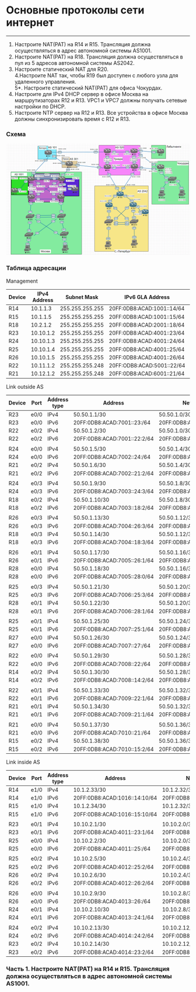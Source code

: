 # Основные протоколы сети интернет
______  
1. Настроите NAT(PAT) на R14 и R15. Трансляция должна осуществляться в адрес автономной системы AS1001.  
2. Настроите NAT(PAT) на R18. Трансляция должна осуществляться в пул из 5 адресов автономной системы AS2042.  
3. Настроите статический NAT для R20.  
4.Настроите NAT так, чтобы R19 был доступен с любого узла для удаленного управления.  
5*. Настроите статический NAT(PAT) для офиса Чокурдах.  
5. Настроите для IPv4 DHCP сервер в офисе Москва на маршрутизаторах R12 и R13. VPC1 и VPC7 должны получать сетевые настройки по DHCP.  
6. Настроите NTP сервер на R12 и R13. Все устройства в офисе Москва должны синхронизировать время с R12 и R13.  
   
### Схема  
![scheme](https://github.com/Alnor23/OTUS_NETWORK/blob/main/labs/lab9_bgp/screenshots/Scheme.png)   

### Таблица адресации  
Management  

Device | IPv4 Address  | Subnet Mask    | IPv6 GLA Address         | IPv6 LLA Address | AS
-------|---------------|----------------|--------------------------|----------------- | -------
R14    |10.1.1.3       |255.255.255.255 |20FF:0DB8:ACAD:1001::14/64|FE80::14/8        |1001(Москва)
R15    |10.1.1.5       |255.255.255.255 |20FF:0DB8:ACAD:1001::15/64|FE80::15/8        |1001(Москва)
R18    |10.2.1.2       |255.255.255.255 |20FF:0DB8:ACAD:2001::18/64|FE80::18/8        |1001(СПб)
R23    |10.10.1.2      |255.255.255.255 |20FF:0DB8:ACAD:4001::23/64|FE80::23/8        |520(Триада)
R24    |10.10.1.3      |255.255.255.255 |20FF:0DB8:ACAD:4001::24/64|FE80::24/8        |520(Триада)
R25    |10.10.1.4      |255.255.255.255 |20FF:0DB8:ACAD:4001::25/64|FE80::25/8        |520(Триада)
R26    |10.10.1.5      |255.255.255.255 |20FF:0DB8:ACAD:4001::26/64|FE80::26/8        |520(Триада)
R22    |10.11.1.2      |255.255.255.248 |20FF:ODB8:ACAD:5001::22/64|FE80::22/8        |101(Киторн)
R21    |10.12.1.2      |255.255.255.248 |20FF:0DB8:ACAD:6001::21/64|FE80::21/8        |301(Ламас)

Link outside AS  

Device | Port | Address type | Address                      | Network
------ |------|--------------|------------------------------|---------
R23    |e0/0  |IPv4          |50.50.1.1/30                  |50.50.1.0/30
R23    |e0/0  |IPv6          |20FF:0DB8:ACAD:7001::23:/64   |20FF:0DB8:ACAD:7001::/64
R22    |e0/2  |IPv4          |50.50.1.2/30                  |50.50.1.0/30
R22    |e0/2  |IPv6          |20FF:0DB8:ACAD:7001::22:2/64   |20FF:0DB8:ACAD:7001::/64
||||
R24    |e0/0  |IPv4          |50.50.1.5/30                  |50.50.1.4/30
R24    |e0/0  |IPv6          |20FF:0DB8:ACAD:7002::24:/64   |20FF:0DB8:ACAD:7002::/64
R21    |e0/2  |IPv4          |50.50.1.6/30                  |50.50.1.4/30
R21    |e0/2  |IPv6          |20FF:0DB8:ACAD:7002::21:2/64  |20FF:0DB8:ACAD:7002::/64
||||
R24    |e0/3  |IPv4          |50.50.1.9/30                  |50.50.1.8/30
R24    |e0/3  |IPv6          |20FF:0DB8:ACAD:7003::24:3/64  |20FF:0DB8:ACAD:7003::/64
R18    |e0/2  |IPv4          |50.50.1.10/30                 |50.50.1.8/30
R18    |e0/2  |IPv6          |20FF:0DB8:ACAD:7003::18:2/64  |20FF:0DB8:ACAD:7003::/64
||||
R26    |e0/3  |IPv4          |50.50.1.13/30                 |50.50.1.12/30
R26    |e0/3  |IPv6          |20FF:0DB8:ACAD:7004::26:3/64  |20FF:0DB8:ACAD:7004::/64
R18    |e0/3  |IPv4          |50.50.1.14/30                 |50.50.1.12/30
R18    |e0/3  |IPv6          |20FF:0DB8:ACAD:7004::18:3/64  |20FF:0DB8:ACAD:7004::/64
||||
R26    |e0/1  |IPv4          |50.50.1.17/30                 |50.50.1.16/30
R26    |e0/1  |IPv6          |20FF:0DB8:ACAD:7005::26:1/64  |20FF:0DB8:ACAD:7005::/64
R28    |e0/0  |IPv4          |50.50.1.18/30                 |50.50.1.16/30
R28    |e0/0  |IPv6          |20FF:0DB8:ACAD:7005::28:0/64  |20FF:0DB8:ACAD:7005::/64
||||
R25    |e0/3  |IPv4          |50.50.1.21/30                 |50.50.1.20/30
R25    |e0/3  |IPv6          |20FF:0DB8:ACAD:7006::25:3/64  |20FF:0DB8:ACAD:7006::/64
R28    |e0/1  |IPv4          |50.50.1.22/30                 |50.50.1.20/30
R28    |e0/1  |IPv6          |20FF:0DB8:ACAD:7006::28:1/64  |20FF:0DB8:ACAD:7006::/64
||||
R25    |e0/1  |IPv4          |50.50.1.25/30                 |50.50.1.24/30
R25    |e0/1  |IPv6          |20FF:0DB8:ACAD:7007::25:1/64  |20FF:0DB8:ACAD:7007::/64
R27    |e0/0  |IPv4          |50.50.1.26/30                 |50.50.1.24/30
R27    |e0/0  |IPv6          |20FF:0DB8:ACAD:7007::27:/64   |20FF:0DB8:ACAD:7007::/64
||||
R22    |e0/0  |IPv4          |50.50.1.29/30                 |50.50.1.28/30
R22    |e0/0  |IPv6          |20FF:0DB8:ACAD:7008::22:/64   |20FF:0DB8:ACAD:7008::/64
R14    |e0/2  |IPv4          |50.50.1.30/30                 |50.50.1.28/30
R14    |e0/2  |IPv6          |20FF:0DB8:ACAD:7008::14:2/64  |20FF:0DB8:ACAD:7008::/64
||||
R22    |e0/1  |IPv4          |50.50.1.33/30                 |50.50.1.32/30
R22    |e0/1  |IPv6          |20FF:0DB8:ACAD:7009::22:1/64  |20FF:0DB8:ACAD:7009::/64
R21    |e0/1  |IPv4          |50.50.1.34/30                 |50.50.1.32/30
R21    |e0/1  |IPv6          |20FF:0DB8:ACAD:7009::21:1/64  |20FF:0DB8:ACAD:7009::/64
||||
R21    |e0/0  |IPv4          |50.50.1.37/30                 |50.50.1.36/30
R21    |e0/0  |IPv6          |20FF:0DB8:ACAD:7010::21:/64   |20FF:0DB8:ACAD:7010::/64
R15    |e0/2  |IPv4          |50.50.1.38/30                 |50.50.1.36/30
R15    |e0/2  |IPv6          |20FF:0DB8:ACAD:7010::15:2/64  |20FF:0DB8:ACAD:7010::/64

Link inside AS  

Device | Port | Address type | Address                      | Network
------ |------|--------------|------------------------------|---------
R14    | e1/0 | IPv4         | 10.1.2.33/30                 | 10.1.2.32/30 
R14    | e1/0 | IPv6         | 20FF:0DB8:ACAD:1016::14:10/64| 20FF:0DB8:ACAD:1016::/64
R15    | e1/0 | IPv4         | 10.1.2.34/30                 | 10.1.2.32/30 
R15    | e1/0 | IPv6         | 20FF:0DB8:ACAD:1016::15:10/64| 20FF:0DB8:ACAD:1016::/64
||||
R23    |e0/1  |IPv4          |10.10.2.1/30                  |10.10.2.0/30
R23    |e0/1  |IPv6          |20FF:0DB8:ACAD:4011::23:1/64  |20FF:0DB8:ACAD:4011::/64
R25    |e0/0  |IPv4          |10.10.2.2/30                  |10.10.2.0/30
R25    |e0/0  |IPv6          |20FF:0DB8:ACAD:4011::25:/64   |20FF:0DB8:ACAD:4011::/64
||||
R25    |e0/2  |IPv4          |10.10.2.5/30                  |10.10.2.4/30
R25    |e0/2  |IPv6          |20FF:0DB8:ACAD:4012::25:2/64  |20FF:0DB8:ACAD:4012::/64
R26    |e0/2  |IPv4          |10.10.2.6/30                  |10.10.2.4/30
R26    |e0/2  |IPv6          |20FF:0DB8:ACAD:4012::26:2/64  |20FF:0DB8:ACAD:4000::/64
|||| 
R26    |e0/0  |IPv4          |10.10.2.9/30                  |10.10.2.8/30
R26    |e0/0  |IPv6          |20FF:0DB8:ACAD:4013::26:/64   |20FF:0DB8:ACAD:4013::/64
R24    |e0/1  |IPv4          |10.10.2.10/30                 |10.10.2.8/30
R24    |e0/1  |IPv6          |20FF:0DB8:ACAD:4013::24:1/64  |20FF:0DB8:ACAD:4013::/64
||||
R24    |e0/2  |IPv4          |10.10.2.13/30                 |10.10.2.12/30
R24    |e0/2  |IPv6          |20FF:0DB8:ACAD:4014::24:2/64  |20FF:0DB8:ACAD:4014::/64
R23    |e0/2  |IPv4          |10.10.2.14/30                 |10.10.2.12/30
R23    |e0/2  |IPv6          |20FF:0DB8:ACAD:4014::23:2/64  |20FF:0DB8:ACAD:4014::/64

### Часть 1. Настроите NAT(PAT) на R14 и R15. Трансляция должна осуществляться в адрес автономной системы AS1001.  

